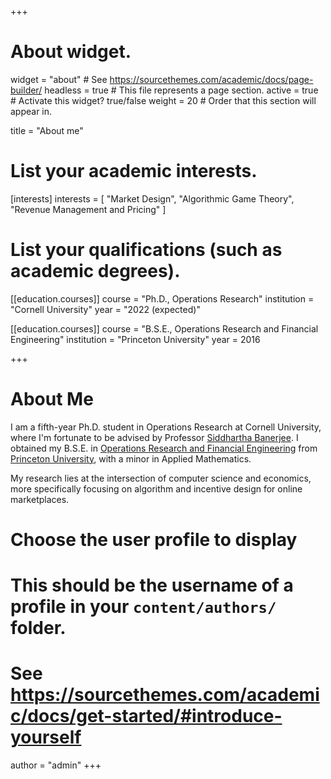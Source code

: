 +++
# About widget.
widget = "about"  # See https://sourcethemes.com/academic/docs/page-builder/
headless = true  # This file represents a page section.
active = true  # Activate this widget? true/false
weight = 20  # Order that this section will appear in.

title = "About me"

# List your academic interests.
[interests]
  interests = [
    "Market Design",
    "Algorithmic Game Theory",
    "Revenue Management and Pricing"
  ]

# List your qualifications (such as academic degrees).
[[education.courses]]
  course = "Ph.D., Operations Research"
  institution = "Cornell University"
  year = "2022 (expected)"

[[education.courses]]
  course = "B.S.E., Operations Research and Financial Engineering"
  institution = "Princeton University"
  year = 2016

 
+++

# About Me

I am a fifth-year Ph.D. student in Operations Research at Cornell University, where I'm fortunate to be advised by Professor [Siddhartha Banerjee](https://people.orie.cornell.edu/sbanerjee/). I obtained my B.S.E. in [Operations Research and Financial Engineering](https://orfe.princeton.edu) from [Princeton University](https://www.princeton.edu), with a minor in Applied Mathematics.

My research lies at the intersection of computer science and economics, more specifically focusing on algorithm and incentive design for online marketplaces.


# Choose the user profile to display
# This should be the username of a profile in your `content/authors/` folder.
# See https://sourcethemes.com/academic/docs/get-started/#introduce-yourself
author = "admin"
+++
